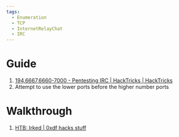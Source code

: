 ```yaml
---
tags:
  - Enumeration
  - TCP
  - InternetRelayChat
  - IRC
---
```


# Guide

1. [194,6667,6660-7000 - Pentesting IRC | HackTricks | HackTricks](https://book.hacktricks.xyz/network-services-pentesting/pentesting-irc)
2. Attempt to use the lower ports before the higher number ports 


# Walkthrough 

1. [HTB: Irked | 0xdf hacks stuff](https://0xdf.gitlab.io/2019/04/27/htb-irked.html)